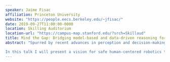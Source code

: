```yaml
---
speaker: Jaime Fisac
affiliation: Princeton University
website: "https://people.eecs.berkeley.edu/~jfisac/"
date: 2019-09-27T11:00:00-0000
location: Skilling Auditorium
location-url: "https://campus-map.stanford.edu/?srch=Skillaud"
title: Mind the Gap: Bridging model-based and data-driven reasoning for safe human-centered robotics
abstract: "Spurred by recent advances in perception and decision-making, robotic technologies are undergoing a historic expansion from factory floors to the public space. From autonomous driving and drone delivery to robotic devices in the home and workplace, robots are bound to play an increasingly central role in our everyday lives. However, the safe deployment of these systems in complex, human-populated spaces introduces new fundamental challenges. Whether safety-critical failures (e.g. collisions) can be avoided will depend not only on the decisions of the autonomous system, but also on the actions of human beings around it. Given the complexity of human behavior, how can robots reason through these interactions reliably enough to ensure safe operation in our homes and cities?

In this talk I will present a vision for safe human-centered robotics that brings together control-theoretic safety analysis and Bayesian machine learning, enabling robots to actively monitor the “reality gap” between their models and the world while leveraging existing structure to ensure safety in spite of this gap. In particular, I will focus on how robots can reason game-theoretically about the mutual influence between their decisions and those of humans over time, strategically steering interaction towards safe outcomes despite the inevitably limited accuracy of human behavioral models. I will show some experimental results on quadrotor navigation around human pedestrians and simulation studies on autonomous driving. I will end with a broader look at the pressing need for assurances in human-centered intelligent systems beyond robotics, and how control-theoretic safety analysis can be incorporated into modern artificial intelligence, enabling strong synergies between learning and safety."
---
```

